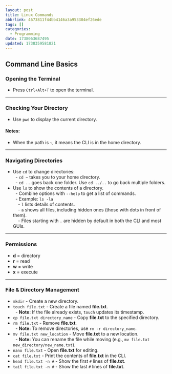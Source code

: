 ```yaml
---
layout: post
title: Linux Commands
abbrlink: 4673811f44bb4146a3a953304ef26ede
tags: []
categories:
  - Programming
date: 1738063687495
updated: 1738359581821
---
```


## Command Line Basics

### Opening the Terminal

- Press `Ctrl+Alt+T` to open the terminal.

***

### Checking Your Directory

- Use `pwd` to display the current directory.

#### Notes:

- When the path is `~`, it means the CLI is in the home directory.

***

### Navigating Directories

- Use `cd` to change directories:\
    - `cd ~` takes you to your home directory.\
    - `cd ..` goes back one folder. Use `cd ../..` to go back multiple folders.
- Use `ls` to show the contents of a directory.\
    - Combine options with `--help` to get a list of commands.\
    - Example: `ls -la`\
      - `l` lists details of contents.\
      - `a` shows all files, including hidden ones (those with dots in front of them).\
      - Files starting with `.` are hidden by default in both the CLI and most GUIs.

***

### Permissions

- **d** = directory
- **r** = read
- **w** = write
- **x** = execute

***

### File & Directory Management

- `mkdir` - Create a new directory.
- `touch file.txt` - Create a file named **file.txt**.\
    - **Note:** If the file already exists, `touch` updates its timestamp.
- `cp file.txt directory_name` - Copy **file.txt** to the specified directory.
- `rm file.txt` - Remove **file.txt**.\
    - **Note:** To remove directories, use `rm -r directory_name`.
- `mv file.txt new_location` - Move **file.txt** to a new location.\
    - **Note:** You can rename the file while moving (e.g., `mv file.txt new_directory/new_name.txt`).
- `nano file.txt` - Open **file.txt** for editing.
- `cat file.txt` - Print the contents of **file.txt** in the CLI.
- `head file.txt -n #` - Show the first `#` lines of **file.txt**.
- `tail file.txt -n #` - Show the last `#` lines of **file.txt**.
